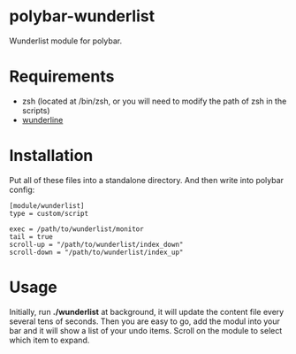 # polybar-wunderlist
Wunderlist module for polybar.

# Requirements
* zsh (located at /bin/zsh, or you will need to modify the path of zsh in the scripts)
* [wunderline](https://github.com/wayneashleyberry/wunderline)

# Installation
Put all of these files into a standalone directory. And then write into polybar config:

```
[module/wunderlist]
type = custom/script

exec = /path/to/wunderlist/monitor
tail = true
scroll-up = "/path/to/wunderlist/index_down"
scroll-down = "/path/to/wunderlist/index_up"
```

# Usage
Initially, run **./wunderlist** at background, it will update the content file every several tens of seconds.
Then you are easy to go, add the modul into your bar and it will show a list of your undo items. Scroll on the module to select which item to expand.
